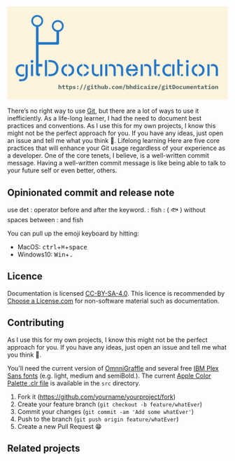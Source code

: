 ![gitDocumentation logo](https://github.com/bhdicaire/gitDocumentation/raw/master/img/logo.png)

There’s no right way to use [Git](https://git-scm.com/), but there are a lot of ways to use it inefficiently. As a life-long learner, I had the need to document best practices and conventions. As I use this for my own projects, I know this might not be the perfect approach for you. If you have any ideas, just open an issue and tell me what you think :speech_balloon:.
Lifelong learning
Here are five core practices that will enhance your Git usage regardless of your experience as a developer.
One of the core tenets, I believe, is a well-written commit message. Having a well-written commit message is like being able to talk to your future self or even better, others.


## Opinionated commit and release note


use det : operator before and after the keyword. : fish : ( 🐟 ) without spaces between : and fish

You can pull up the emoji keyboard by hitting:
* MacOS: <kbd>ctrl</kbd>+<kbd>⌘</kbd>+<kbd>space</kbd>
* Windows10: <kbd>Win</kbd>+<kbd>.</kbd>


## Licence

Documentation is licensed [CC-BY-SA-4.0](https://github.com/bhdicaire/solarized/raw/master/LICENCSE). This licence is recommended by [Choose a License.com](https://choosealicense.com/) for non-software material such as documentation.
## Contributing
As I use this for my own projects, I know this might not be the perfect approach for you. If you have any ideas, just open an issue and tell me what you think :speech_balloon:.

You'll need the current version of [OmnniGraffle](https://www.omnigroup.com/omnigraffle/) and several free [IBM Plex Sans fonts](https://github.com/IBM/plex) (e.g. light, medium and semiBold.). The current [Apple Color Palette .clr file](https://github.com/altercation/solarized/tree/master/apple-colorpalette-solarized) is available in the ``src`` directory.

1. Fork it (<https://github.com/yourname/yourproject/fork>)
2. Create your feature branch (`git checkout -b feature/whatEver`)
3. Commit your changes (`git commit -am 'Add some whatEver'`)
4. Push to the branch (`git push origin feature/whatEver`)
5. Create a new Pull Request :grin:

## Related projects
